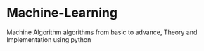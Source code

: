 # Machine-Learning
Machine Algorithm algorithms from basic to advance, Theory and Implementation using python
